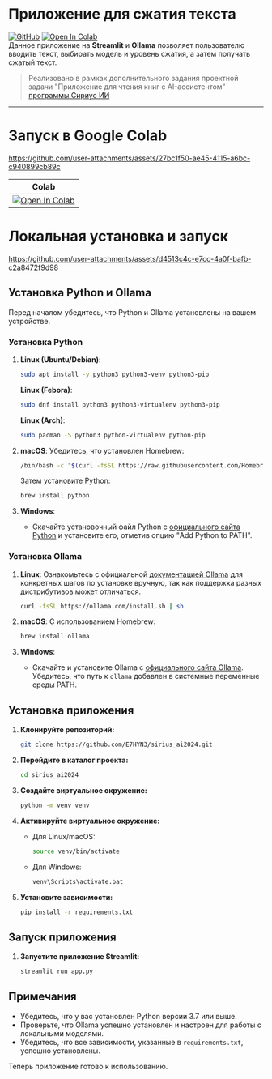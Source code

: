 # Приложение для сжатия текста 
[![GitHub](https://img.shields.io/badge/github-100000?style=flat&logo=GitHub&logoColor=white&labelColor=black&color=black)](https://github.com/E7HYN3/sirius_ai2024) [![Open In Colab](https://colab.research.google.com/assets/colab-badge.svg)](https://colab.research.google.com/drive/1j-FdgRfbcW3zYJEJRwUT_oVaL-eiLuNm?usp=sharing) <br>
Данное приложение на **Streamlit** и **Ollama** позволяет пользователю вводить текст, выбирать модель и уровень сжатия, а затем получать сжатый текст. 
> Реализовано в рамках дополнительного задания проектной задачи "Приложение для чтения книг с AI-ассистентом" [программы Сириус ИИ](https://sochisirius.ru/obuchenie/distant/smena1894/8753)
___
# Запуск в Google Colab


https://github.com/user-attachments/assets/27bc1f50-ae45-4115-a6bc-c940899cb89c


| Colab | 
| --- |
[![Open In Colab](https://colab.research.google.com/assets/colab-badge.svg)](https://colab.research.google.com/drive/1j-FdgRfbcW3zYJEJRwUT_oVaL-eiLuNm?usp=sharing) |

# Локальная установка и запуск


https://github.com/user-attachments/assets/d4513c4c-e7cc-4a0f-bafb-c2a8472f9d98


## Установка Python и Ollama

Перед началом убедитесь, что Python и Ollama установлены на вашем устройстве.

### Установка Python

1. **Linux (Ubuntu/Debian)**:
   ```bash
   sudo apt install -y python3 python3-venv python3-pip
   ```
   **Linux (Febora)**:
   ```bash
   sudo dnf install python3 python3-virtualenv python3-pip
   ```
   **Linux (Arch)**:
   ```bash
   sudo pacman -S python3 python-virtualenv python-pip
   ```


2. **macOS**:
   Убедитесь, что установлен Homebrew:
   ```bash
   /bin/bash -c "$(curl -fsSL https://raw.githubusercontent.com/Homebrew/install/HEAD/install.sh)"
   ```

   Затем установите Python:
   ```bash
   brew install python
   ```

3. **Windows**:
   - Скачайте установочный файл Python с [официального сайта Python](https://www.python.org/downloads/) и установите его, отметив опцию "Add Python to PATH".

### Установка Ollama

1. **Linux**:
   Ознакомьтесь с официальной [документацией Ollama](https://github.com/ollama/ollama/blob/main/docs/linux.md) для конкретных шагов по установке вручную, так как поддержка разных дистрибутивов может отличаться.
   ```bash
   curl -fsSL https://ollama.com/install.sh | sh
   ```

2. **macOS**:
   С использованием Homebrew:
   ```bash
   brew install ollama
   ```

3. **Windows**:
   - Скачайте и установите Ollama с [официального сайта Ollama](https://ollama.com/download). Убедитесь, что путь к `ollama` добавлен в системные переменные среды PATH.

## Установка приложения

1. **Клонируйте репозиторий:**
   ```bash
   git clone https://github.com/E7HYN3/sirius_ai2024.git
   ```

2. **Перейдите в каталог проекта:**
   ```bash
   cd sirius_ai2024
   ```

3. **Создайте виртуальное окружение:**
   ```bash
   python -m venv venv
   ```

4. **Активируйте виртуальное окружение:**
   - Для Linux/macOS:
     ```bash
     source venv/bin/activate
     ```
   - Для Windows:
     ```bash
     venv\Scripts\activate.bat
     ```

5. **Установите зависимости:**
   ```bash
   pip install -r requirements.txt
   ```

## Запуск приложения

1. **Запустите приложение Streamlit:**
   ```bash
   streamlit run app.py
   ```

## Примечания
- Убедитесь, что у вас установлен Python версии 3.7 или выше.
- Проверьте, что Ollama успешно установлен и настроен для работы с локальными моделями.
- Убедитесь, что все зависимости, указанные в `requirements.txt`, успешно установлены.

Теперь приложение готово к использованию.
